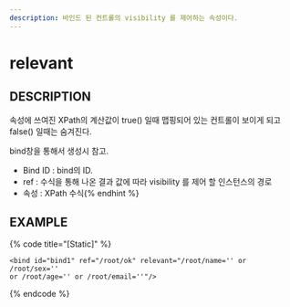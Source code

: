 ```yaml
---
description: 바인드 된 컨트롤의 visibility 를 제어하는 속성이다.
---
```


# relevant

## DESCRIPTION

속성에 쓰여진 XPath의 계산값이 true\(\) 일때 맵핑되어 있는 컨트롤이 보이게 되고 false\(\) 일때는 숨겨진다.

bind창을 통해서 생성시 참고.
* Bind ID : bind의 ID.
* ref : 수식을 통해 나온 결과 값에 따라 visibility 를 제어 할 인스턴스의 경로
* 속성 : XPath 수식{% endhint %}

## EXAMPLE

{% code title="\[Static\]" %}
```markup
<bind id="bind1" ref="/root/ok" relevant="/root/name='' or /root/sex='' 
or /root/age='' or /root/email=''"/>
```
{% endcode %}

